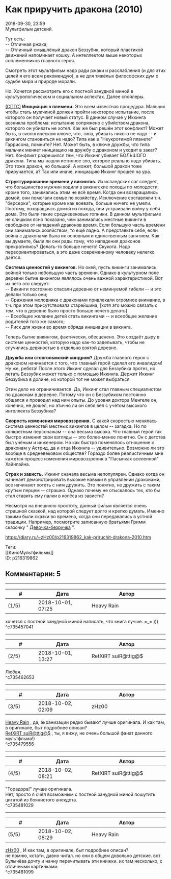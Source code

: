 Как приручить дракона (2010)
============================

  
2018-09-30, 23:59  
 Мультфильм детский.   
   
 Тут есть:   
 -- Отличная ржака;   
 -- Отличный смышлёный дракон Беззубик, который пластикой движений напоминает кошку. А интеллектом выше некоторых соплеменников главного героя.   
   
 Смотреть этот мультфильм надо ради ржаки и расслабления (и для этих целей я его всем рекомендую), а не для тяжёлых философских дум о судьбе мира и природе морали.   
   
 Но. Хочется рассмотреть его с постной занудной миной в культурологическом и социальном аспектах. Далее спойлеры.   
   
  [(СПГС)](https://zHz00.diary.ru/p216319862.htm?index=1#linkmore216319862m1)     **Инициация в племени.**  Это всем известная процедура. Мальчик чтобы стать мужчиной должен пройти некоторое испытание, после которого он получает новый статус. В данном случае у Иккинга возникла проблема: испытание сопряжено с убийством дракона, которого он убивать не хотел. Как же был решён этот конфликт? Может быть, в экологическом ключе, что, типа, убивать никого не надо -- и викингом становиться не надо? Типа как в "Неукротимой планете" Гаррисона, помните? Нет. Может быть, в ключе дружбы, что типа мальчик меняет инициацию на дружбу с драконом и уходит в закат? Нет. Конфликт разрешился тем, что Иккинг убивает БОЛЬШОГО дракона. Типа мы нашли истинное зло, которое реально надо убивать. Это тоже дракон, но большой. А может, большой дракон тоже приручается, а? Так или иначе, инициацию Иккинг прошёл на ура.   
   
  **Структурирование времени у викингов.**  Из исландских саг следует, что большинство мужчин ходили в викингские походы по молодости, кроме того, занимались этим не всё время. Когда они возвращались домой, они помогали семье по хозяйству. Исключение составляли т.н. "берсерки", которые кроме как воевать, больше ничего не умели. Поэтому, возвращаясь домой из похода, они устраивали войну у себя дома. Это были такие средневековые гопники. В данном мультфильме не слишком ясно показано, чем занимались местные викинги в свободное от нападений драконов время. Если большую часть времени они занимались хозяйством, то ещё ладно. А представьте себе, если война с драконами была их основным и единственным занятием. Как вы думаете, были ли они рады тому, что нападения драконов прекратились? Делать-то больше нечего! Скукота. Надо переориентироваться, а это даже современному человеку нелегко даётся.   
   
  **Система ценностей у викингов.**  Но окей, пусть викинги занимались войной только небольшую часть времени. Однако в культурном поле деревни бытие викингом являлось очень важной характеристикой. Вот из чего это следует:   
 -- Викинги постоянно спасали деревню от неминуемой гибели -- и это делали только они;   
 -- Сражения молодняка с драконами привлекали огромное внимание, в т.ч. при этом присутствовала старейшина;  [хотя это можно связать с тем, что в деревне было просто больше нечего делать]    
 -- Всеобщее желание детей стать викингами -- и всеобщее желание родителей того же самого;   
 -- Риск для жизни во время обряда инициации в викинга.   
   
 Теперь бытие викингом, фактически, обесценено. Это создаёт дыру в системе ценностей, которую надо как-то заделывать, чтобы не случились девяностые в отдельно взятой деревне.   
   
  **Дружба или стокгольмский синдром?**  Дружба главного героя с драконом начинается с того, что главный герой сделал его инвалидом! Ну же, ребята! После этого Иккинг сделал для Беззубика протез, но летать Беззубик может только с помощью Иккинга. Держит Иккинг Беззубика в долине, из которой тот не может выбраться.   
   
 Этим дело не ограничивается. Да, Иккинг стал главным специалистом по драконам в деревне. Потому что он с Беззубиком постоянно общался и проводил над ним опыты. До уровня доктора Менгеле он, конечно, не дошёл, но этично ли он себя вёл с учётом высокого интеллекта Беззубика?   
   
  **Скорость изменения мировоззрения.**  С какой скоростью менялась система ценностей местных викингов в целом -- загадка. Но по конкретным персонажам -- она весьма высока. Что главный герой так быстро изменил свои взгляды -- это более-менее понятно. Он с детства был учёным и инженером. Но как быстро поменялось отношение к драконам у Астрид, да и отца Иккинга -- удивительно. Возможно ли это вообще в средневековом обществе? Гораздо более реалистичным мне кажется процесс изменения мировоззрения в "Пасынках вселенной" Хайнлайна.   
   
  **Страх и зависть.**  Иккинг сначала весьма непопулярен. Однако когда он начинает демонстрировать высокие навыки в управлении драконами, все начинают хотеть с ним дружить. Это понятно, не дружить с таким крутым перцем -- страшно. Однако почему не отыскалось тех, кто бы стал ставить ему палки в колёса из зависти?   
   
 Несмотря на внешнюю простоту, данный фильм является очень страшной сказкой, над которой следует долго и крепко думать. Именно такими были сказки во времена, когда они передавались в устной традиции. Например, посмотрите записанную братьями Гримм сказочку "  [Девочка-безручка](http://hobbitaniya.ru/grimm/grimm31.php)  ".     
  
<https://diary.ru/~zHz00/p216319862_kak-priruchit-drakona-2010.htm>  
  
Теги:  
[[КиноМультфильмы]]  
ID: p216319862  


Комментарии: 5
--------------

  


---



|         #         |              Дата              |                     Автор                     |           ID           |
| --- | --- | --- | --- |
| (1/5) | 2018-10-01, 07:25 | Heavy Rain | c735457041 |

  
 хочется с постной занудной миной написать, что книга лучше. =\_= )))   
 ^c735457041

---



|         #         |              Дата              |                     Автор                     |           ID           |
| --- | --- | --- | --- |
| (2/5) | 2018-10-01, 13:27 | RetXiRT suiR@ttig@$ | c735462653 |

  
  Любая.    
 ^c735462653

---



|         #         |              Дата              |                     Автор                     |           ID           |
| --- | --- | --- | --- |
| (3/5) | 2018-10-02, 02:09 | zHz00 | c735479556 |

  
  [Heavy Rain](http://kogacz.diary.ru "dear j ournal")  , да, экранизации редко бывают лучше оригинала. И как там, в оригинале, быт подробнее описан?   
  [RetXiRT suiR@ttig@$](http://Hellspawn.diary.ru "Горчичник")  , ты, я вижу, не очень большой фанат данного мультфльма!)   
 ^c735479556

---



|         #         |              Дата              |                     Автор                     |           ID           |
| --- | --- | --- | --- |
| (4/5) | 2018-10-02, 08:21 | RetXiRT suiR@ttig@$ | c735481029 |

  
  "Торадора!" лучше оригинала.   
 Нет, просто я счёл возможным с постной занудной миной пошутить цитатой из боянистого анекдота.    
 ^c735481029

---



|         #         |              Дата              |                     Автор                     |           ID           |
| --- | --- | --- | --- |
| (5/5) | 2018-10-02, 08:29 | Heavy Rain | c735481099 |

  
  [zHz00](https://zHz00.diary.ru "Untitled")  ,  И как там, в оригинале, быт подробнее описан?    
 не помню, кстати, давно читал. но они в общем довольно детские. вот Булычёва дочту и начну перечитывать эти книжки. их там несколько, с отличными картинками.   
 ^c735481099